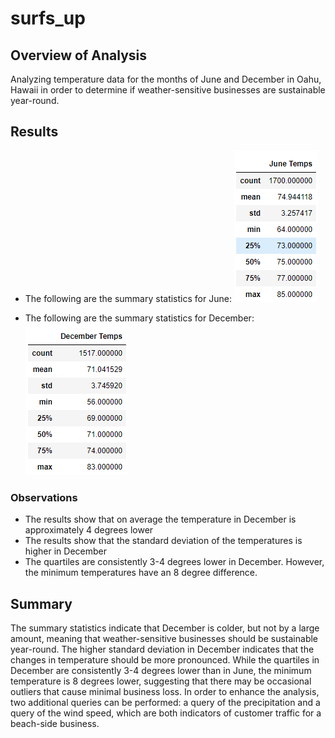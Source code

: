 # surfs_up

## Overview of Analysis
Analyzing temperature data for the months of June and December in Oahu, Hawaii in order to determine if weather-sensitive businesses are sustainable year-round.

## Results

* The following are the summary statistics for June:
![June](/Resources/june_temps.png)

* The following are the summary statistics for December:
![Dec](/Resources/dec_temps.png)

### Observations
* The results show that on average the temperature in December is approximately 4 degrees lower
* The results show that the standard deviation of the temperatures is higher in December
* The quartiles are consistently 3-4 degrees lower in December. However, the minimum temperatures have an 8 degree difference.

## Summary

The summary statistics indicate that December is colder, but not by a large amount, meaning that weather-sensitive businesses should be sustainable year-round. The higher standard deviation in December indicates that the changes in temperature should be more pronounced. While the quartiles in December are consistently 3-4 degrees lower than in June, the minimum temperature is 8 degrees lower, suggesting that there may be occasional outliers that cause minimal business loss.
In order to enhance the analysis, two additional queries can be performed: a query of the precipitation and a query of the wind speed, which are both indicators of customer traffic for a beach-side business.